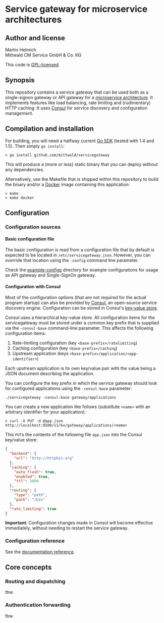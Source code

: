 # Service gateway for microservice architectures

## Author and license

Martin Helmich  
Mittwald CM Service GmbH & Co. KG

This code is [GPL-licensed](LICENSE.txt).

## Synopsis

This repository contains a service gateway that can be used both as a single-signon gateway or API gateway for a [microservice architecture][fowler-microservices]. It implements features like load balancing, rate limiting and (rudimentary) HTTP caching. It uses [Consul][consul] for service discovery and configuration management.

## Compilation and installation

For building, you will need a halfway current [Go SDK][go] (tested with 1.4 and 1.5). Then simply `go install`:

```shellsession
> go install github.com/mittwald/servicegateway
```

This will produce a (more or less) static binary that you can deploy without any dependencies.

Alternatively, use the Makefile that is shipped within this repository to build the binary and/or a [Docker][docker] image containing this application:

```shellsession
> make
> make docker
```

## Configuration

### Configuration sources

#### Basic configuration file

The basic configuration is read from a configuration file that by default is expected to be located in `/etc/servicegateway.json`. However, you can override that location using the `-config` command line parameter.

Check the [example-configs](example-configs) directory for example configurations for usage as API gateway and Single-SignOn gateway.

#### Configuration with Consul

Most of the configuration options (that are not required for the actual program startup) can also be provided by [Consul][consul], an open-source service discovery engine. Configuration can be stored in Consul's [key-value store][consul-kv].

Consul uses a hierarchical key-value store. All configuration items for the servicegateway must be stored under a common key prefix that is supplied via the `-consul-base` command-line parameter.
This affects the following configuration items:

1.  Rate-limiting configuration (key `<base-prefix>/ratelimiting`)
2.  Caching configuration (key `<base-prefix>/caching`)
3.  Upstream application (keys `<base-prefix>/application/<app-identifier>`)

Each upstream application is its own key/value pair with the value being a JSON document describing the application.

You can configure the key prefix in which the service gateway should look for configured applications using the `-consul-base` parameter:

    ./servicegateway -consul-base gateway/applications

You can create a new application like follows (substitute `<name>` with an arbitrary identifier for your application):

```shellsession
> curl -X PUT -d @app.json http://localhost:8500/v1/kv/gateway/applications/<name>
```

This `PUT`s the contents of the following file `app.json` into the Consul key/value store:

```json
{
  "backend": {
    "url": "http://httpbin.org"
  },
  "caching": {
    "auto_flush": true,
    "enabled": true,
    "ttl": 3600
  },
  "routing": {
    "type": "path",
    "path": "/bin"
  },
  "rate_limiting": true
}
```

**Important**: Configuration changes made in Consul will become effective immediately, without needing to restart the service gateway.

### Configuration reference

See the [documentation reference](docs/configuration.md).

## Core concepts

### Routing and dispatching

tbw.

### Authentication forwarding

tbw.

[consul]: https://consul.io
[consul-kv]: https://www.consul.io/docs/agent/http/kv.html
[docker]: https://www.docker.com
[fowler-microservices]: http://martinfowler.com/articles/microservices.html
[go]: https://golang.org/dl/
[go-duration]: https://golang.org/pkg/time/#ParseDuration
